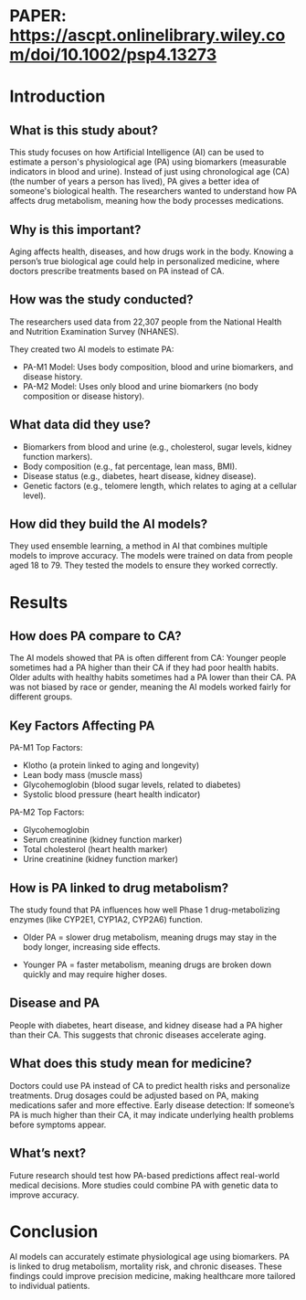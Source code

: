 # **PAPER**: https://ascpt.onlinelibrary.wiley.com/doi/10.1002/psp4.13273

# Introduction

## What is this study about?

This study focuses on how Artificial Intelligence (AI) can be used to estimate a person's physiological age (PA) using biomarkers (measurable indicators in blood and urine).
Instead of just using chronological age (CA) (the number of years a person has lived), PA gives a better idea of someone's biological health.
The researchers wanted to understand how PA affects drug metabolism, meaning how the body processes medications.


## Why is this important?

Aging affects health, diseases, and how drugs work in the body.
Knowing a person’s true biological age could help in personalized medicine, where doctors prescribe treatments based on PA instead of CA.


## How was the study conducted?

The researchers used data from 22,307 people from the National Health and Nutrition Examination Survey (NHANES).

They created two AI models to estimate PA:
* PA-M1 Model: Uses body composition, blood and urine biomarkers, and disease history.
* PA-M2 Model: Uses only blood and urine biomarkers (no body composition or disease history).
  

## What data did they use?

* Biomarkers from blood and urine (e.g., cholesterol, sugar levels, kidney function markers).
* Body composition (e.g., fat percentage, lean mass, BMI).
* Disease status (e.g., diabetes, heart disease, kidney disease).
* Genetic factors (e.g., telomere length, which relates to aging at a cellular level).

  
## How did they build the AI models?

They used ensemble learning, a method in AI that combines multiple models to improve accuracy.
The models were trained on data from people aged 18 to 79.
They tested the models to ensure they worked correctly.


# Results

## How does PA compare to CA?

The AI models showed that PA is often different from CA:
Younger people sometimes had a PA higher than their CA if they had poor health habits.
Older adults with healthy habits sometimes had a PA lower than their CA.
PA was not biased by race or gender, meaning the AI models worked fairly for different groups.


## Key Factors Affecting PA

PA-M1 Top Factors:
* Klotho (a protein linked to aging and longevity)
* Lean body mass (muscle mass)
* Glycohemoglobin (blood sugar levels, related to diabetes)
* Systolic blood pressure (heart health indicator)

PA-M2 Top Factors:

* Glycohemoglobin
* Serum creatinine (kidney function marker)
* Total cholesterol (heart health marker)
* Urine creatinine (kidney function marker)

## How is PA linked to drug metabolism?

The study found that PA influences how well Phase 1 drug-metabolizing enzymes (like CYP2E1, CYP1A2, CYP2A6) function.
* Older PA = slower drug metabolism, meaning drugs may stay in the body longer, increasing side effects.

* Younger PA = faster metabolism, meaning drugs are broken down quickly and may require higher doses.

## Disease and PA

People with diabetes, heart disease, and kidney disease had a PA higher than their CA.
This suggests that chronic diseases accelerate aging.

## What does this study mean for medicine?

Doctors could use PA instead of CA to predict health risks and personalize treatments.
Drug dosages could be adjusted based on PA, making medications safer and more effective.
Early disease detection: If someone’s PA is much higher than their CA, it may indicate underlying health problems before symptoms appear.

## What’s next?

Future research should test how PA-based predictions affect real-world medical decisions.
More studies could combine PA with genetic data to improve accuracy.


# Conclusion

AI models can accurately estimate physiological age using biomarkers.
PA is linked to drug metabolism, mortality risk, and chronic diseases.
These findings could improve precision medicine, making healthcare more tailored to individual patients.

